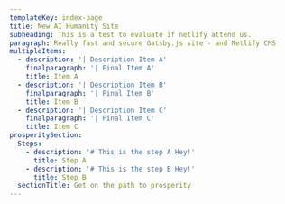 ```yaml
---
templateKey: index-page
title: New AI Humanity Site
subheading: This is a test to evaluate if netlify attend us.
paragraph: Really fast and secure Gatsby.js site - and Netlify CMS
multipleItems:
  - description: '| Description Item A'
    finalparagraph: '| Final Item A'
    title: Item A
  - description: '| Description Item B'
    finalparagraph: '| Final Item B'
    title: Item B
  - description: '| Description Item C'
    finalparagraph: '| Final Item C'
    title: Item C
prosperitySection:
  Steps:
    - description: '# This is the step A Hey!'
      title: Step A
    - description: '# This is the step B Hey!'
      title: Step B
  sectionTitle: Get on the path to prosperity
---
```


